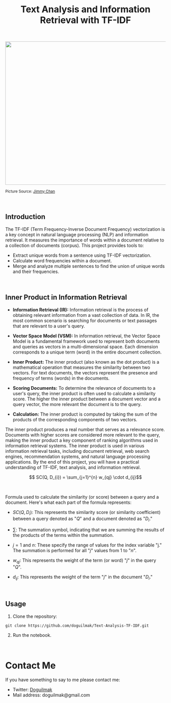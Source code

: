 <h1 align=center><b>Text Analysis and Information Retrieval with TF-IDF</b></font></h1>

<br>

<p align="center">
    <img src="https://images.pexels.com/photos/1309899/pexels-photo-1309899.jpeg?auto=compress&cs=tinysrgb&w=1260&h=750&dpr=1" height=450 width=2000 alt="European Commission">
</p>

<small>Picture Source: <a href="https://www.pexels.com/@jimbear/">Jimmy Chan</a></small>

<br>

## Introduction

The TF-IDF (Term Frequency-Inverse Document Frequency) vectorization is a key concept in natural language processing (NLP) and information retrieval. It measures the importance of words within a document relative to a collection of documents (corpus). This project provides tools to:
- Extract unique words from a sentence using TF-IDF vectorization.
- Calculate word frequencies within a document.
- Merge and analyze multiple sentences to find the union of unique words and their frequencies.

<br>


<h2><b>Inner Product in Information Retrieval</b></h2>

- **Information Retrieval (IR):** Information retrieval is the process of obtaining relevant information from a vast collection of data. In IR, the most common scenario is searching for documents or text passages that are relevant to a user's query.

- **Vector Space Model (VSM):** In information retrieval, the Vector Space Model is a fundamental framework used to represent both documents and queries as vectors in a multi-dimensional space. Each dimension corresponds to a unique term (word) in the entire document collection.

- **Inner Product:** The inner product (also known as the dot product) is a mathematical operation that measures the similarity between two vectors. For text documents, the vectors represent the presence and frequency of terms (words) in the documents.

- **Scoring Documents:** To determine the relevance of documents to a user's query, the inner product is often used to calculate a similarity score. The higher the inner product between a document vector and a query vector, the more relevant the document is to the query.

- **Calculation:** The inner product is computed by taking the sum of the products of the corresponding components of two vectors.

The inner product produces a real number that serves as a relevance score. Documents with higher scores are considered more relevant to the query, making the inner product a key component of ranking algorithms used in information retrieval systems. The inner product is used in various information retrieval tasks, including document retrieval, web search engines, recommendation systems, and natural language processing applications. By the end of this project, you will have a practical understanding of TF-IDF, text analysis, and information retrieval.

$$ SC(Q, D_{i}) =  \sum_{j=1}^{n} w_{qj} \cdot d_{ij}$$

<br>

Formula used to calculate the similarity (or score) between a query and a document. Here's what each part of the formula represents:

- $SC(Q, D_i)$: This represents the similarity score (or similarity coefficient) between a query denoted as "$Q$" and a document denoted as "$D_i$."

- $\sum$: The summation symbol, indicating that we are summing the results of the products of the terms within the summation.

- $j=1$ and $n$: These specify the range of values for the index variable "j." The summation is performed for all "$j$" values from 1 to "$n$".

- $w_{qj}$: This represents the weight of the term (or word) "$j$" in the query "$Q$".

- $d_{ij}$: This represents the weight of the term "$j$" in the document "$D_i$."

<br>

## Usage

1. Clone the repository:

`git clone https://github.com/doguilmak/Text-Analysis-TF-IDF.git`

2. Run the notebook.

<br>

<h1>Contact Me</h1>
<p>If you have something to say to me please contact me:</p>

<ul>
  <li>Twitter: <a href="https://twitter.com/Doguilmak">Doguilmak</a></li>
  <li>Mail address: doguilmak@gmail.com</li>
</ul>
